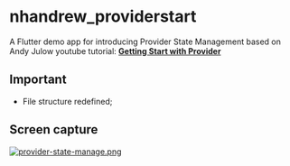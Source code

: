 # nhandrew_providerstart

A Flutter demo app for introducing Provider State Management based on Andy Julow youtube tutorial: 
[__Getting Start with Provider__](https://www.youtube.com/watch?v=Yy6dlvHrtsg)

## Important

- File structure redefined;

## Screen capture

[![provider-state-manage.png](https://i.postimg.cc/CKBY758S/provider-state-manage.png)](https://postimg.cc/jWbGdsvF)
